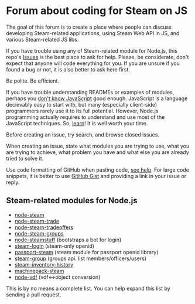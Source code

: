 # Forum about coding for Steam on JS

The goal of this forum is to create a place where people can discuss developing Steam-related applications, using Steam Web API in JS, and various Steam-related JS libs.

If you have trouble using any of Steam-related module for Node.js, this repo's [Issues](https://github.com/steam-forward/node-steam-forum/issues) is the best place to ask for help. Please, be considerate, don't expect that anyone will code everything for you. If you are unsure if you found a bug or not, it is also better to ask here first.

Be polite. Be efficient.

If you have trouble understanding READMEs or examples of modules, perhaps you [don't know JavaScript](https://github.com/getify/You-Dont-Know-JS/) good enough. JavaScript is a language decievably easy to start with, but many (especially client-side) programmers rarely use it to its full potential. However, Node.js programming actually requires to understand and use most of the JavaScript techniques. So, [learn](https://github.com/getify/You-Dont-Know-JS/)! It is well worth your time.

Before creating an issue, try search, and browse closed issues.

When creating an issue, state what modules you are trying to use, what you are trying to achieve, what problem you have and what else you are already tried to solve it.

Use code formatting of GitHub when pasting code, [see help](https://help.github.com/articles/github-flavored-markdown/#syntax-highlighting). For large code snippets, it is better to use [GitHub Gist](https://gist.github.com/) and providing a link in your issue or reply.

## Steam-related modules for Node.js

* [node-steam](https://github.com/seishun/node-steam)
* [node-steam-trade](https://github.com/seishun/node-steam-trade)
* [node-steam-tradeoffers](https://github.com/Alex7Kom/node-steam-tradeoffers)
* [node-steam-groups](https://github.com/scholtzm/node-steam-groups)
* [node-steamstuff](https://github.com/DoctorMcKay/node-steamstuff) (bootstraps a bot for login)
* [steam-login](https://github.com/cpancake/steam-login) (steam-only openid)
* [passport-steam](https://github.com/liamcurry/passport-steam) (steam module for passport openid library)
* [steam-group](https://github.com/cpancake/steam-group) (groups api. list members/officers/users)
* [steam-inventory-history](https://github.com/DoctorMcKay/node-steam-inventoryhistory)
* [machinepack-steam](https://www.npmjs.com/package/machinepack-steam)
* [node-vdf](https://github.com/RJacksonm1/node-vdf) (vdf<->object conversion)

This is by no means a complete list. You can help expand this list by sending a pull request.
